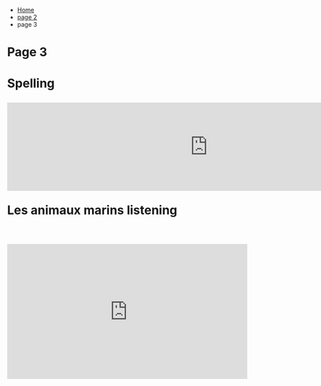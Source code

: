 <ul class="breadcrumb">
  <li><a href="index.html">Home</a></li>
  <li><a href="page2.html">page 2</a></li>
  <li>page 3</li> 
  </ul>

<h1>Page 3<h1>
<p> Spelling <p>
<iframe src="https://h5p.org/h5p/embed/136167" width="933" height="206" frameborder="0" allowfullscreen="allowfullscreen"></iframe><script src="https://h5p.org/sites/all/modules/h5p/library/js/h5p-resizer.js" charset="UTF-8"></script>

<p>Les animaux marins listening<p>
  <iframe width="560" height="315" src="https://www.youtube.com/embed/e2bQzbR-ehU" frameborder="0" gesture="media" allowfullscreen></iframe>
